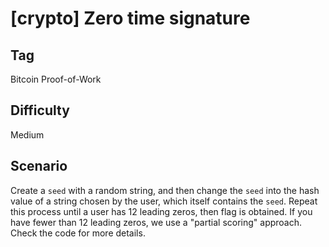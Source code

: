# [crypto] Zero time signature

## Tag

Bitcoin Proof-of-Work

## Difficulty

Medium

## Scenario

Create a `seed` with a random string, and then change the `seed` into the hash value of a string chosen by the user, which itself contains the `seed`. Repeat this process until a user has 12 leading zeros, then flag is obtained. If you have fewer than 12 leading zeros, we use a "partial scoring" approach. Check the code for more details.